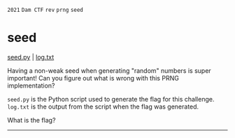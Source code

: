 `2021` `Dam CTF` `rev` `prng` `seed`  

# seed
[seed.py](./seed.py) | [log.txt](./log.txt)  

Having a non-weak seed when generating "random" numbers is super important! Can you figure out what is wrong with this PRNG implementation?

`seed.py` is the Python script used to generate the flag for this challenge. `log.txt` is the output from the script when the flag was generated.

What is the flag?
___
